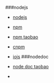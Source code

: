 ###nodejs
* [nodejs](http://www.nodejs.org/)
* [npm](https://www.npmjs.com/)

* [npm taobao](http://npm.taobao.org/)
* [cnpm](http://cnpmjs.org/)
* [iojs](http://npm.taobao.org/mirrors/iojs/latest/doc/api/index.html)
###nodedoc 
* [node doc taobao](http://npm.taobao.org/mirrors/node/latest/docs/api/index.html)
* []()

